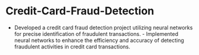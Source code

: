 # Credit-Card-Fraud-Detection
- Developed a credit card fraud detection project utilizing neural networks for precise identification of fraudulent transactions. - Implemented neural networks to enhance the efficiency and accuracy of detecting fraudulent activities in credit card transactions.
